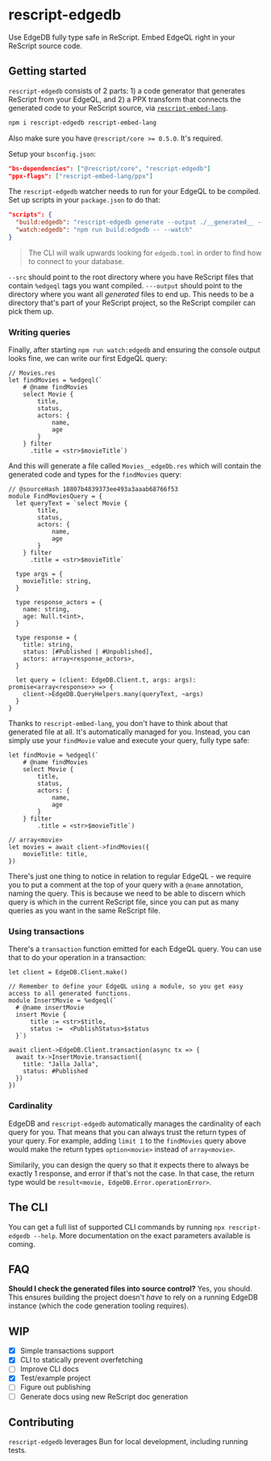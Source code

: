 # rescript-edgedb

Use EdgeDB fully type safe in ReScript. Embed EdgeQL right in your ReScript source code.

## Getting started

`rescript-edgedb` consists of 2 parts: 1) a code generator that generates ReScript from your EdgeQL, and 2) a PPX transform that connects the generated code to your ReScript source, via [`rescript-embed-lang`](https://github.com/zth/rescript-embed-lang).

```bash
npm i rescript-edgedb rescript-embed-lang
```

Also make sure you have `@rescript/core >= 0.5.0`. It's required.

Setup your `bsconfig.json`:

```json
"bs-dependencies": ["@rescript/core", "rescript-edgedb"]
"ppx-flags": ["rescript-embed-lang/ppx"]
```

The `rescript-edgedb` watcher needs to run for your EdgeQL to be compiled. Set up scripts in your `package.json` to do that:

```json
"scripts": {
  "build:edgedb": "rescript-edgedb generate --output ./__generated__ --src ./src",
  "watch:edgedb": "npm run build:edgedb -- --watch"
}
```

> The CLI will walk upwards looking for `edgedb.toml` in order to find how to connect to your database.

`--src` should point to the root directory where you have ReScript files that contain `%edgeql` tags you want compiled. `---output` should point to the directory where you want all _generated_ files to end up. This needs to be a directory that's part of your ReScript project, so the ReScript compiler can pick them up.

### Writing queries

Finally, after starting `npm run watch:edgedb` and ensuring the console output looks fine, we can write our first EdgeQL query:

```rescript
// Movies.res
let findMovies = %edgeql(`
    # @name findMovies
    select Movie {
        title,
        status,
        actors: {
            name,
            age
        }
    } filter
      .title = <str>$movieTitle`)
```

And this will generate a file called `Movies__edgeDb.res` which will contain the generated code and types for the `findMovies` query:

```rescript
// @sourceHash 18807b4839373ee493a3aaab68766f53
module FindMoviesQuery = {
  let queryText = `select Movie {
        title,
        status,
        actors: {
            name,
            age
        }
    } filter
      .title = <str>$movieTitle`

  type args = {
    movieTitle: string,
  }

  type response_actors = {
    name: string,
    age: Null.t<int>,
  }

  type response = {
    title: string,
    status: [#Published | #Unpublished],
    actors: array<response_actors>,
  }

  let query = (client: EdgeDB.Client.t, args: args): promise<array<response>> => {
    client->EdgeDB.QueryHelpers.many(queryText, ~args)
  }
}
```

Thanks to `rescript-embed-lang`, you don't have to think about that generated file at all. It's automatically managed for you. Instead, you can simply use your `findMovie` value and execute your query, fully type safe:

```rescript
let findMovie = %edgeql(`
    # @name findMovies
    select Movie {
        title,
        status,
        actors: {
            name,
            age
        }
    } filter
        .title = <str>$movieTitle`)

// array<movie>
let movies = await client->findMovies({
    movieTitle: title,
})
```

There's just one thing to notice in relation to regular EdgeQL - we require you to put a comment at the top of your query with a `@name` annotation, naming the query. This is because we need to be able to discern which query is which in the current ReScript file, since you can put as many queries as you want in the same ReScript file.

### Using transactions

There's a `transaction` function emitted for each EdgeQL query. You can use that to do your operation in a transaction:

```rescript
let client = EdgeDB.Client.make()

// Remember to define your EdgeQL using a module, so you get easy access to all generated functions.
module InsertMovie = %edgeql(`
  # @name insertMovie
  insert Movie {
      title := <str>$title,
      status :=  <PublishStatus>$status
  }`)

await client->EdgeDB.Client.transaction(async tx => {
  await tx->InsertMovie.transaction({
    title: "Jalla Jalla",
    status: #Published
  })
})
```

### Cardinality

EdgeDB and `rescript-edgedb` automatically manages the cardinality of each query for you. That means that you can always trust the return types of your query. For example, adding `limit 1` to the `findMovies` query above would make the return types `option<movie>` instead of `array<movie>`.

Similarily, you can design the query so that it expects there to always be exactly 1 response, and error if that's not the case. In that case, the return type would be `result<movie, EdgeDB.Error.operationError>`.

## The CLI

You can get a full list of supported CLI commands by running `npx rescript-edgedb --help`. More documentation on the exact parameters available is coming.

## FAQ

**Should I check the generated files into source control?**
Yes, you should. This ensures building the project doesn't _have_ to rely on a running EdgeDB instance (which the code generation tooling requires).

## WIP

- [x] Simple transactions support
- [x] CLI to statically prevent overfetching
- [ ] Improve CLI docs
- [x] Test/example project
- [ ] Figure out publishing
- [ ] Generate docs using new ReScript doc generation

## Contributing

`rescript-edgedb` leverages Bun for local development, including running tests.
